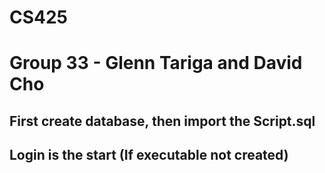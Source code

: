 # CS425
# Group 33 - Glenn Tariga and David Cho
## First create database, then import the Script.sql
## Login is the start (If executable not created)